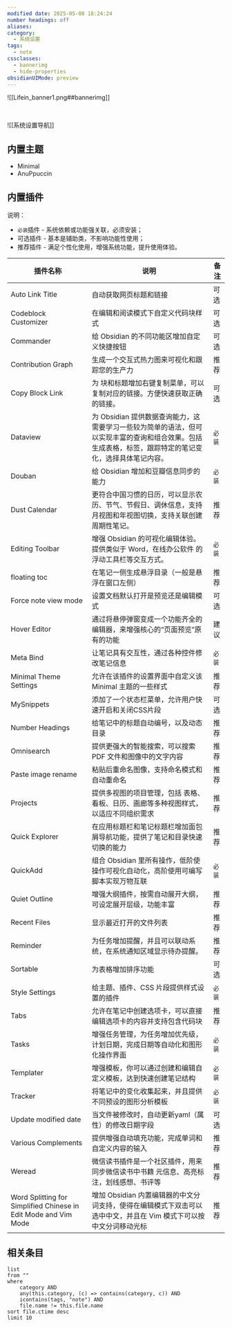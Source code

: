 ```yaml
---
modified date: 2025-05-08 18:24:24
number headings: off
aliases: 
category:
  - 系统设置
tags:
  - note
cssclasses:
  - bannerimg
  - hide-properties
obsidianUIMode: preview
---
```

![[Lifein_banner1.png##bannerimg]]


<br>

![[系统设置导航]]

## 内置主题
- Minimal
- AnuPpuccin

## 内置插件
说明：
- `必装`插件 - 系统依赖或功能强关联，必须安装；
- 可选插件 - 基本是辅助类，不影响功能性使用；
- 推荐插件 - 满足个性化使用，增强系统功能，提升使用体验。

| 插件名称                                                            | 说明                                                                               | 备注   |
| --------------------------------------------------------------- | -------------------------------------------------------------------------------- | ---- |
| Auto Link Title                                                 | 自动获取网页标题和链接                                                                      | 可选   |
| Codeblock Customizer                                            | 在编辑和阅读模式下自定义代码块样式                                                                | 可选   |
| Commander                                                       | 给 Obsidian 的不同功能区增加自定义快捷按钮                                                       | 可选   |
| Contribution Graph                                              | 生成一个交互式热力图来可视化和跟踪您的生产力                                                           | 推荐   |
| Copy Block Link                                                 | 为 块和标题增加右键复制菜单，可以复制对应的链接。方便快速获取正确的链接。                                            | 可选   |
| Dataview                                                        | 为 Obsidian 提供数据查询能力，这需要学习一些较为简单的语法，但可以实现丰富的查询和组合效果。包括生成表格，标签，跟踪特定的笔记变化，选择具体笔记内容。 | `必装` |
| Douban                                                          | 给 Obsidian 增加和豆瓣信息同步的能力                                                          | `必装` |
| Dust Calendar                                                   | 更符合中国习惯的日历，可以显示农历、节气、节假日、调休信息，支持月视图和年视图切换，支持关联创建周期性笔记。                           | 推荐   |
| Editing Toolbar                                                 | 增强 Obsidian 的可视化编辑体验。提供类似于 Word，在线办公软件 的浮动工具栏等交互方式。                              | `必装` |
| floating toc                                                    | 在笔记一侧生成悬浮目录（一般是悬浮在窗口左侧）                                                          | 推荐   |
| Force note view mode                                            | 设置文档默认打开是预览还是编辑模式                                                                | 可选   |
| Hover Editor                                                    | 通过将悬停弹窗变成一个功能齐全的编辑器，来增强核心的“页面预览”原有的功能                                            | 建议   |
| Meta Bind                                                       | 让笔记具有交互性，通过各种控件修改笔记信息                                                            | `必装` |
| Minimal Theme Settings                                          | 允许在该插件的设置界面中自定义该 Minimal 主题的一些样式                                                 | 推荐   |
| MySnippets                                                      | 添加了一个状态栏菜单，允许用户快速开启和关闭CSS片段                                                      | 可选   |
| Number Headings                                                 | 给笔记中的标题自动编号，以及动态目录                                                               | 推荐   |
| Omnisearch                                                      | 提供更强大的智能搜索，可以搜索 PDF 文件和图像中的文字内容                                                  | 推荐   |
| Paste image rename                                              | 粘贴后重命名图像，支持命名模式和自动重命名                                                            | 推荐   |
| Projects                                                        | 提供多视图的项目管理，包括 表格、看板、日历、画廊等多种视图样式，以适应不同组织需求                                       | 推荐   |
| Quick Explorer                                                  | 在应用标题栏和笔记标题栏增加面包屑导航功能，提供了笔记和目录快速切换的能力                                            | 推荐   |
| QuickAdd                                                        | 组合 Obsidian 里所有操作，低阶使操作可视化自动化，高阶使用可编写脚本实现万物互联                                    | `必装` |
| Quiet Outline                                                   | 增强大纲插件，按需自动展开大纲，可设定展开层级，功能丰富                                                     | 推荐   |
| Recent Files                                                    | 显示最近打开的文件列表                                                                      | 推荐   |
| Reminder                                                        | 为任务增加提醒，并且可以联动系统，在系统通知区域显示待办提醒。                                                  | 推荐   |
| Sortable                                                        | 为表格增加排序功能                                                                        | 可选   |
| Style Settings                                                  | 给主题、插件、CSS 片段提供样式设置的插件                                                           | `必装` |
| Tabs                                                            | 允许在笔记中创建选项卡，可以直接编辑选项卡的内容并支持包含代码块                                                 | 推荐   |
| Tasks                                                           | 增强任务管理，为任务增加优先级，计划日期，完成日期等自动化和图形化操作界面                                            | `必装` |
| Templater                                                       | 增强模板，你可以通过创建和编辑自定义模板，达到快速创建笔记结构                                                  | `必装` |
| Tracker                                                         | 将笔记中的变化收集起来，并且提供不同预设的图形分析模板                                                      | `必装` |
| Update modified date                                            | 当文件被修改时，自动更新yaml（属性）的修改日期字段                                                      | 可选   |
| Various Complements                                             | 提供增强自动填充功能，完成单词和自定义内容的输入                                                         | 推荐   |
| Weread                                                          | 微信读书插件是一个社区插件，用来同步微信读书中书籍 元信息、高亮标注，划线感想、书评等                                      | 推荐   |
| Word Splitting for Simplified Chinese in Edit Mode and Vim Mode | 增加 Obsidian 内置编辑器的中文分词支持，使得在编辑模式下双击可以选中中文，并且在 Vim 模式下可以按中文分词移动光标                 | 推荐   |


## 相关条目
```dataview
list
from ""
where 
    category AND
    any(this.category, (c) => contains(category, c)) AND
    icontains(tags, "note") AND
    file.name != this.file.name
sort file.ctime desc
limit 10
```
